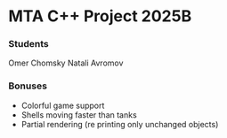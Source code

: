 ﻿# MTA C++ Project 2025B 

### Students
Omer Chomsky <insert id>
Natali Avromov <insert id>

### Bonuses
- Colorful game support
- Shells moving faster than tanks
- Partial rendering (re printing only unchanged objects)
